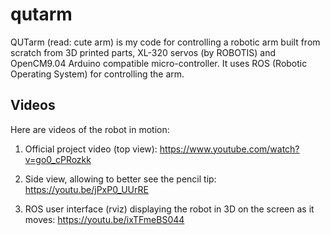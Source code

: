 # qutarm

QUTarm (read: cute arm) is my code for controlling a robotic arm
built from scratch from 3D printed parts, XL-320 servos (by ROBOTIS)
and OpenCM9.04 Arduino compatible micro-controller.  It uses ROS
(Robotic Operating System) for controlling the arm.

## Videos

Here are videos of the robot in motion:

1) Official project video (top view):
 https://www.youtube.com/watch?v=go0_cPRozkk

2) Side view, allowing to better see the pencil tip:
 https://youtu.be/jPxP0_UUrRE

3) ROS user interface (rviz) displaying the robot in 3D on the screen as it moves:
 https://youtu.be/ixTFmeBS044

